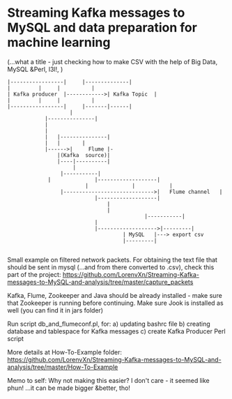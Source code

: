 # Streaming Kafka messages to MySQL and data preparation for machine learning
(...what a title - just checking how to make CSV with the help of Big Data, MySQL &Perl, l3l!, )

```
|-----------------|		|--------------|
|		  |		|	       |
| Kafka producer  |------------>| Kafka Topic  |
| 		  |		|	       |
|-----------------|		|-------|------|
					|	
			|---------------|
			|		
			|		
			|	|---------------|		    
			|	|		|		              		
			|------>|     Flume	|-                                     	
				|(Kafka  source)|		   			        
				|----|----------|		  
				     |
		         |-----------|
			 |				|-------------------|
                         |				|		    |
         		 |----------------------------->|   Flume channel   |	
							|-------------------|
								|
								|
		                                    |-----------|						
						    |
						    |------------------->|---------|
									 | MySQL   |---> export csv
									 |---------|


```


Small example on filtered network packets. 
For obtaining the text file that should be sent in mysql (...and from there converted to .csv), check this part of the project: https://github.com/LorenvXn/Streaming-Kafka-messages-to-MySQL-and-analysis/tree/master/capture_packets



Kafka, Flume, Zookeeper and Java should be already installed - make sure that Zookeeper is running before continuing. 
Make sure Jook is installed as well (you can find it in jars folder)

Run script db_and_flumeconf.pl, for: 
a) updating bashrc file 
b) creating database and tablespace for Kafka messages 
c) create Kafka Producer Perl script

More details at How-To-Example folder:
https://github.com/LorenvXn/Streaming-Kafka-messages-to-MySQL-and-analysis/tree/master/How-To-Example 


Memo to self: Why not making this easier? I don't care - it seemed like phun!  ...it can be made bigger &better, tho! 
